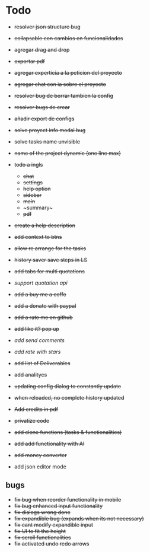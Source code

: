 # Todo
- ~~resolver json structure bug~~
- ~~collapsable con cambios en funcionalidades~~
- ~~agregar drag and drop~~
- ~~exportar pdf~~
- ~~agregar experticia a la peticion del proyecto~~
- ~~agregar chat con ia sobre el proyecto~~

- ~~resolver bug de borrar tambien la config~~
- ~~resolver bugs de crear~~
- ~~añadir export de configs~~
- ~~solve proyect info modal bug~~


- ~~solve tasks name unvisible~~
- ~~name of the project dynamic (one line max)~~
- ~~todo a ingls~~
  - ~~chat~~
  - ~~settings~~
  - ~~help option~~
  - ~~sidebar~~
  - ~~main~~
  - ~summary~
  - ~~pdf~~
- ~~create a help description~~
- ~~add context to btns~~
- ~~allow re arrange for the tasks~~
- ~~history saver save steps in LS~~

- ~~add tabs for multi quotations~~

- _support quotation api_

- ~~add a buy me a coffe~~
- ~~add a donate with paypal~~
- ~~add a rate me on github~~

- ~~add like it? pop up~~
- _add send comments_
- _add rate with stars_

- ~~add list of Deliverables~~
- ~~add analitycs~~

- ~~updating config dialog to constantly update~~
- ~~when reloaded, no complete history updated~~
- ~~Add credits in pdf~~
- ~~privatize code~~

- ~~add clone functions (tasks & functionalities)~~
- ~~add add functionality with AI~~
- ~~add money converter~~
- add json editor mode

## bugs
- ~~fix bug when reorder functionality in mobile~~
- ~~fix bug enhanced input functionality~~
- ~~fix dialogs wrong done~~
- ~~fix expandible bug (expands when its not necessary)~~
- ~~fix cant modify expandible input~~
- ~~fix UI to fit the height~~
- ~~fix scroll functionalities~~
- ~~fix activated undo redo arrows~~
